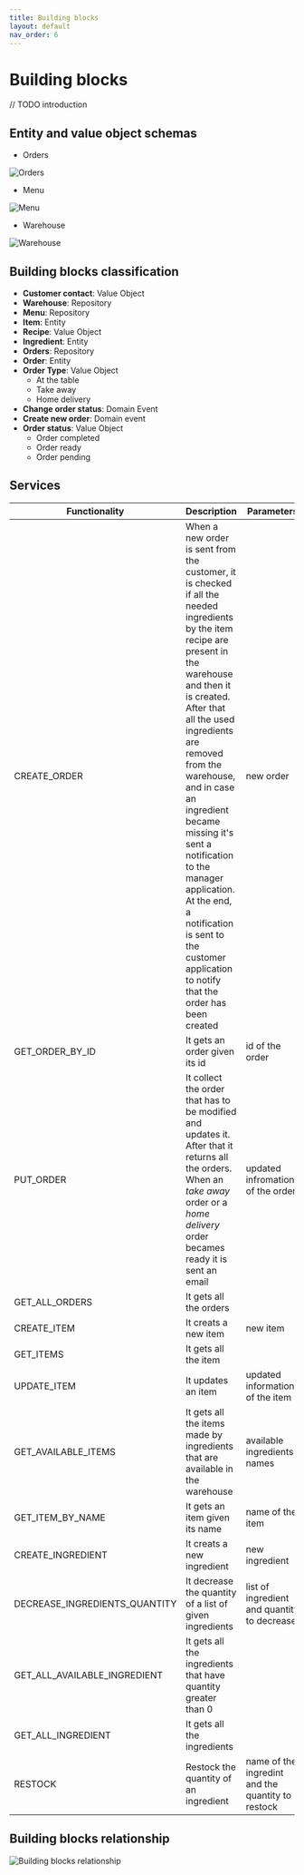 ```yaml
---
title: Building blocks
layout: default
nav_order: 6
---
```

# Building blocks
// TODO introduction

## Entity and value object schemas
* Orders

![Orders](resources/images/orders.png)

* Menu

![Menu](resources/images/menu.png)

* Warehouse

![Warehouse](resources/images/warehouse.png)

## Building blocks classification
* **Customer contact**: Value Object
* **Warehouse**: Repository
* **Menu**: Repository
* **Item**: Entity
* **Recipe**: Value Object
* **Ingredient**: Entity
* **Orders**: Repository
* **Order**: Entity
* **Order Type**: Value Object
  * At the table
  * Take away
  * Home delivery
* **Change order status**: Domain Event
* **Create new order**: Domain event
* **Order status**: Value Object
  * Order completed
  * Order ready
  * Order pending

## Services
|Functionality|Description|Parameters|Output|
|-|-|-|-|
|CREATE_ORDER|When a new order is sent from the customer, it is checked if all the needed ingredients by the item recipe are present in the warehouse and then it is created. After that all the used ingredients are removed from the warehouse, and in case an ingredient became missing it's sent a notification to the manager application. At the end, a notification is sent to the customer application to notify that the order has been created|new order|created new order and notification|
|GET_ORDER_BY_ID|It gets an order given its id|id of the order|collected order|
|PUT_ORDER|It collect the order that has to be modified and updates it. After that it returns all the orders. When an *take away* order or a *home delivery* order becames ready it is sent an email|updated infromations of the order|all the orders|
|GET_ALL_ORDERS|It gets all the orders||all the orders|
|CREATE_ITEM|It creats a new item|new item|new item|
|GET_ITEMS|It gets all the item||all the items|
|UPDATE_ITEM|It updates an item|updated informations of the item|updated item|
|GET_AVAILABLE_ITEMS|It gets all the items made by ingredients that are available in the warehouse|available ingredients names|all the available ingredients|
|GET_ITEM_BY_NAME|It gets an item given its name|name of the item|collected item|
|CREATE_INGREDIENT|It creats a new ingredient|new ingredient|new ingredient|
|DECREASE_INGREDIENTS_QUANTITY|It decrease the quantity of a list of given ingredients|list of ingredient and quantity to decrease|all the ingredients|
|GET_ALL_AVAILABLE_INGREDIENT|It gets all the ingredients that have quantity greater than 0||all the available ingredients|
|GET_ALL_INGREDIENT|It gets all the ingredients||all the ingredients|
|RESTOCK|Restock the quantity of an ingredient|name of the ingredint and the quantity to restock|all the ingredients|

## Building blocks relationship
![Building blocks relationship](resources/images/Building%20blocks.png)
